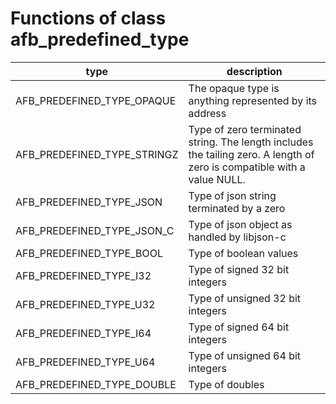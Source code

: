 
# Functions of class **afb\_predefined\_type**

| type | description |
|------|-------------|
| AFB\_PREDEFINED\_TYPE\_OPAQUE | The opaque type is anything represented by its address |
| AFB\_PREDEFINED\_TYPE\_STRINGZ  |  Type of zero terminated string. The length includes the tailing zero. A length of zero is compatible with a value NULL. |
| AFB\_PREDEFINED\_TYPE\_JSON     |  Type of json string terminated by a zero |
| AFB\_PREDEFINED\_TYPE\_JSON\_C   |  Type of json object as handled by libjson-c |
| AFB\_PREDEFINED\_TYPE\_BOOL     |  Type of boolean values |
| AFB\_PREDEFINED\_TYPE\_I32      |  Type of signed 32 bit integers |
| AFB\_PREDEFINED\_TYPE\_U32      |  Type of unsigned 32 bit integers |
| AFB\_PREDEFINED\_TYPE\_I64      |  Type of signed 64 bit integers |
| AFB\_PREDEFINED\_TYPE\_U64      |  Type of unsigned 64 bit integers |
| AFB\_PREDEFINED\_TYPE\_DOUBLE   |  Type of doubles |
